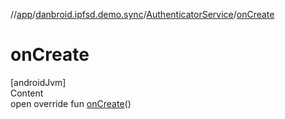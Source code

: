 //[app](../../index.md)/[danbroid.ipfsd.demo.sync](../index.md)/[AuthenticatorService](index.md)/[onCreate](on-create.md)



# onCreate  
[androidJvm]  
Content  
open override fun [onCreate](on-create.md)()  



